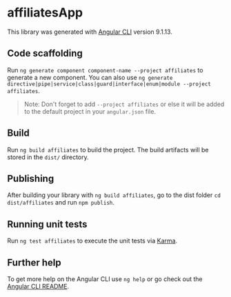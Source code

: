 # affiliatesApp

This library was generated with [Angular CLI](https://github.com/angular/angular-cli) version 9.1.13.

## Code scaffolding

Run `ng generate component component-name --project affiliates` to generate a new component. You can also use `ng generate directive|pipe|service|class|guard|interface|enum|module --project affiliates`.
> Note: Don't forget to add `--project affiliates` or else it will be added to the default project in your `angular.json` file. 

## Build

Run `ng build affiliates` to build the project. The build artifacts will be stored in the `dist/` directory.

## Publishing

After building your library with `ng build affiliates`, go to the dist folder `cd dist/affiliates` and run `npm publish`.

## Running unit tests

Run `ng test affiliates` to execute the unit tests via [Karma](https://karma-runner.github.io).

## Further help

To get more help on the Angular CLI use `ng help` or go check out the [Angular CLI README](https://github.com/angular/angular-cli/blob/master/README.md).
